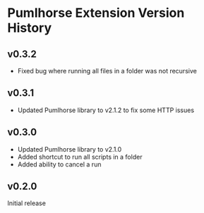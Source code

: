 # Pumlhorse Extension Version History

## v0.3.2

* Fixed bug where running all files in a folder was not recursive

## v0.3.1

* Updated Pumlhorse library to v2.1.2 to fix some HTTP issues

## v0.3.0

* Updated Pumlhorse library to v2.1.0
* Added shortcut to run all scripts in a folder
* Added ability to cancel a run

## v0.2.0

Initial release